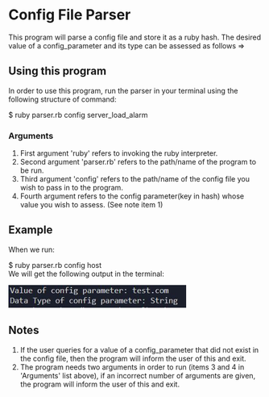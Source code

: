 # Config File Parser
This program will parse a config file and store it as a ruby hash. The desired value of a config_parameter and its type can be assessed as follows =>

## Using this program
In order to use this program, run the parser in your terminal using the following structure of command:

$ ruby parser.rb config server_load_alarm

### Arguments
1. First argument 'ruby' refers to invoking the ruby interpreter.
2. Second argument 'parser.rb' refers to the path/name of the program to be run.
3. Third argument 'config' refers to the path/name of the config file you wish to pass in to the program.
4. Fourth argument refers to the config parameter(key in hash) whose value you wish to assess. (See note item 1)

## Example
When we run:  

$ ruby parser.rb config host  
We will get the following output in the terminal:  

![Terminal Output](/terminal.JPG)

## Notes
1. If the user queries for a value of a config_parameter that did not exist in the config file, then the program will inform the user of this and exit.
2. The program needs two arguments in order to run (items 3 and 4 in 'Arguments' list above), if an incorrect number of arguments are given, the program will inform the user of this and exit.